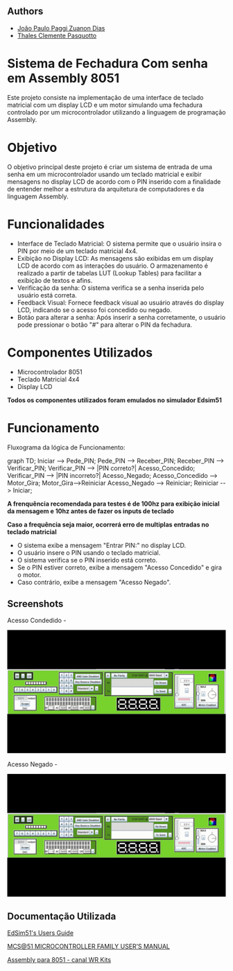 
## Authors

- [João Paulo Paggi Zuanon Dias](https://github.com/nullifidianz)
- [Thales Clemente Pasquotto](https://github.com/thaleeews)

# Sistema de Fechadura Com senha em Assembly 8051

Este projeto consiste na implementação de uma interface de teclado matricial com um display LCD e um motor simulando uma fechadura controlado por um microcontrolador utilizando a linguagem de programação Assembly.

# Objetivo
O objetivo principal deste projeto é criar um sistema de entrada de uma senha em um microcontrolador usando um teclado matricial e exibir mensagens no display LCD de acordo com o PIN inserido com a finalidade de entender melhor a estrutura da arquitetura de computadores e da linguagem Assembly.

# Funcionalidades
- Interface de Teclado Matricial: O sistema permite que o usuário insira o PIN por meio de um teclado matricial 4x4.
- Exibição no Display LCD: As mensagens são exibidas em um display LCD de acordo com as interações do usuário. O armazenamento é realizado a partir de tabelas LUT (Lookup Tables) para facilitar a exibição de textos e afins.
- Verificação da senha: O sistema verifica se a senha inserida pelo usuário está correta.
- Feedback Visual: Fornece feedback visual ao usuário através do display LCD, indicando se o acesso foi concedido ou negado.
- Botão para alterar a senha: Após inserir a senha corretamente, o usuário pode pressionar o botão "#" para alterar o PIN da fechadura.
  
# Componentes Utilizados
- Microcontrolador 8051
- Teclado Matricial 4x4
- Display LCD

**Todos os componentes utilizados foram emulados no simulador Edsim51**


# Funcionamento

Fluxograma da lógica de Funcionamento:

graph TD;
    Iniciar --> Pede_PIN;
    Pede_PIN --> Receber_PIN;
    Receber_PIN --> Verificar_PIN;
    Verificar_PIN --> |PIN correto?| Acesso_Concedido;
    Verificar_PIN --> |PIN incorreto?| Acesso_Negado;
    Acesso_Concedido --> Motor_Gira;
    Motor_Gira-->Reiniciar
    Acesso_Negado --> Reiniciar;
    Reiniciar --> Iniciar;

**A frenquência recomendada para testes é de 100hz para exibição inicial da mensagem e 10hz antes de fazer os inputs de teclado**

**Caso a frequência seja maior, ocorrerá erro de multiplas entradas no teclado matricial**
- O sistema exibe a mensagem "Entrar PIN:" no display LCD.
- O usuário insere o PIN usando o teclado matricial.
- O sistema verifica se o PIN inserido está correto.
- Se o PIN estiver correto, exibe a mensagem "Acesso Concedido" e gira o motor.
- Caso contrário, exibe a mensagem "Acesso Negado".


## Screenshots
Acesso Condedido - 

![Gif acesso_concedido](https://github.com/nullifidianz/Fechadura-Assembly/blob/main/img/acesso_concedido.gif)

Acesso Negado - 

![Gif acesso_negado](https://github.com/nullifidianz/Fechadura-Assembly/blob/main/img/acesso_negado.gif)


## Documentação Utilizada

[EdSim51's Users Guide](http://edsim51.com/simInstructions.html)

[MCS@51 MICROCONTROLLER FAMILY USER’S MANUAL](https://web.mit.edu/6.115/www/document/8051.pdf)

[Assembly para 8051 - canal WR Kits](https://www.youtube.com/@canalwrkits)
